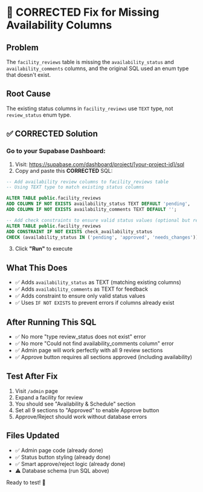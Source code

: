 # 🔧 CORRECTED Fix for Missing Availability Columns

## Problem
The `facility_reviews` table is missing the `availability_status` and `availability_comments` columns, and the original SQL used an enum type that doesn't exist.

## Root Cause
The existing status columns in `facility_reviews` use `TEXT` type, not `review_status` enum type.

## ✅ CORRECTED Solution

### Go to your Supabase Dashboard:
1. Visit: https://supabase.com/dashboard/project/[your-project-id]/sql
2. Copy and paste this **CORRECTED** SQL:

```sql
-- Add availability review columns to facility_reviews table
-- Using TEXT type to match existing status columns

ALTER TABLE public.facility_reviews 
ADD COLUMN IF NOT EXISTS availability_status TEXT DEFAULT 'pending',
ADD COLUMN IF NOT EXISTS availability_comments TEXT DEFAULT '';

-- Add check constraints to ensure valid status values (optional but recommended)
ALTER TABLE public.facility_reviews 
ADD CONSTRAINT IF NOT EXISTS check_availability_status 
CHECK (availability_status IN ('pending', 'approved', 'needs_changes'));
```

3. Click **"Run"** to execute

## What This Does
- ✅ Adds `availability_status` as TEXT (matching existing columns)
- ✅ Adds `availability_comments` as TEXT for feedback
- ✅ Adds constraint to ensure only valid status values
- ✅ Uses `IF NOT EXISTS` to prevent errors if columns already exist

## After Running This SQL
- ✅ No more "type review_status does not exist" error
- ✅ No more "Could not find availability_comments column" error
- ✅ Admin page will work perfectly with all 9 review sections
- ✅ Approve button requires all sections approved (including availability)

## Test After Fix
1. Visit `/admin` page
2. Expand a facility for review
3. You should see "Availability & Schedule" section
4. Set all 9 sections to "Approved" to enable Approve button
5. Approve/Reject should work without database errors

## Files Updated
- ✅ Admin page code (already done)
- ✅ Status button styling (already done)  
- ✅ Smart approve/reject logic (already done)
- ⚠️ Database schema (run SQL above)

Ready to test! 🚀